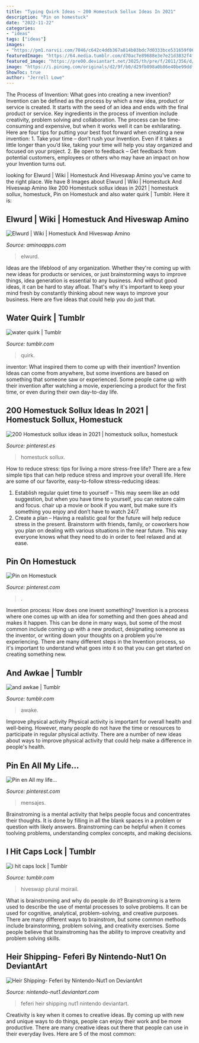 ```yaml
---
title: "Typing Quirk Ideas ~ 200 Homestuck Sollux Ideas In 2021"
description: "Pin on homestuck"
date: "2022-11-22"
categories:
- "ideas"
tags: ["ideas"]
images:
- "https://pm1.narvii.com/7046/c642c4ddb367a814b03bdc7d0333bce531659f06r1-640-368v2_hq.jpg"
featuredImage: "https://64.media.tumblr.com/d70ac7e89688e3e7e21d3832f4fe6c06/70884b4890ef860e-71/s400x600/7a8b749118a14fcd7f30709186392d4bd199bfbc.png"
featured_image: "https://pre00.deviantart.net/3025/th/pre/f/2011/356/d/e/heir_shipping__feferi_by_nintendo_nut1-d4jxklk.png"
image: "https://i.pinimg.com/originals/d2/9f/b0/d29fb098a0b86e40be99ddffcd6960b5.png"
ShowToc: true
author: "Jerrell Lowe"
---
```



The Process of Invention: What goes into creating a new invention?
Invention can be defined as the process by which a new idea, product or service is created. It starts with the seed of an idea and ends with the final product or service. Key ingredients in the process of invention include creativity, problem solving and collaboration. The process can be time-consuming and expensive, but when it works well it can be exhilarating. Here are four tips for putting your best foot forward when creating a new invention: 1. Take your time – don’t rush your Invention. Even if it takes a little longer than you’d like, taking your time will help you stay organized and focused on your project. 2. Be open to feedback – Get feedback from potential customers, employees or others who may have an impact on how your Invention turns out. 
	

		
looking for Elwurd | Wiki | Homestuck And Hiveswap Amino you've came to the right place. We have 8 Images about Elwurd | Wiki | Homestuck And Hiveswap Amino like 200 Homestuck sollux ideas in 2021 | homestuck sollux, homestuck, Pin on Homestuck and also water quirk | Tumblr. Here it is:
		
    
## Elwurd | Wiki | Homestuck And Hiveswap Amino

<img loading=lazy src="https://pm1.narvii.com/7046/c642c4ddb367a814b03bdc7d0333bce531659f06r1-640-368v2_hq.jpg" onerror="this.onerror=null;this.src='https://tse1.mm.bing.net/th?id=OIP.pTVQRJHRAOyvaqB7wmdAXgHaEQ&amp;pid=15.1';" alt="Elwurd | Wiki | Homestuck And Hiveswap Amino">

_Source: aminoapps.com_

>elwurd. 

	

Ideas are the lifeblood of any organization. Whether they're coming up with new ideas for products or services, or just brainstorming ways to improve things, idea generation is essential to any business. And without good ideas, it can be hard to stay afloat. That's why it's important to keep your mind fresh by constantly thinking about new ways to improve your business. Here are five ideas that could help you do just that.

    
## Water Quirk | Tumblr

<img loading=lazy src="https://78.media.tumblr.com/05869421833a8342b99d4206622acfa8/tumblr_pe5cro1iRL1vh7h6zo1_500.png" onerror="this.onerror=null;this.src='https://tse4.mm.bing.net/th?id=OIP.tp3cSmanwMZ8IHigUsdCiAHaIl&amp;pid=15.1';" alt="water quirk | Tumblr">

_Source: tumblr.com_

>quirk. 

	

inventor: What inspired them to come up with their invention?
Invention Ideas can come from anywhere, but some inventions are based on something that someone saw or experienced. Some people came up with their invention after watching a movie, experiencing a product for the first time, or even during their own day-to-day life.

    
## 200 Homestuck Sollux Ideas In 2021 | Homestuck Sollux, Homestuck

<img loading=lazy src="https://i.pinimg.com/474x/72/ae/5b/72ae5b8a1561b258c56de5b808cd9c8b--homestuck-trolls-fandoms.jpg" onerror="this.onerror=null;this.src='https://tse1.mm.bing.net/th?id=OIP.1upIzEDMw0_zG_0mZZmUIAAAAA&amp;pid=15.1';" alt="200 Homestuck sollux ideas in 2021 | homestuck sollux, homestuck">

_Source: pinterest.es_

>homestuck sollux. 

	

How to reduce stress: tips for living a more stress-free life?
There are a few simple tips that can help reduce stress and improve your overall life. Here are some of our favorite, easy-to-follow stress-reducing ideas: 
1. Establish regular quiet time to yourself – This may seem like an odd suggestion, but when you have time to yourself, you can restore calm and focus. chair up a movie or book if you want, but make sure it’s something you enjoy and don’t have to watch 24/7. 
2. Create a plan – Having a realistic goal for the future will help reduce stress in the present. Brainstorm with friends, family, or coworkers how you plan on dealing with various situations in the near future. This way everyone knows what they need to do in order to feel relaxed and at ease. 

    
## Pin On Homestuck

<img loading=lazy src="https://i.pinimg.com/originals/d2/9f/b0/d29fb098a0b86e40be99ddffcd6960b5.png" onerror="this.onerror=null;this.src='https://tse3.mm.bing.net/th?id=OIP.0_GqkNdpvQN17I3d8-5BsQHaFJ&amp;pid=15.1';" alt="Pin on Homestuck">

_Source: pinterest.com_

>. 

	

Invention process: How does one invent something?
Invention is a process where one comes up with an idea for something and then goes ahead and makes it happen. This can be done in many ways, but some of the most common include coming up with a new product, designating someone as the inventor, or writing down your thoughts on a problem you're experiencing. There are many different steps in the Invention process, so it's important to understand what goes into it so that you can get started on creating something new.

    
## And Awkae | Tumblr

<img loading=lazy src="https://64.media.tumblr.com/d70ac7e89688e3e7e21d3832f4fe6c06/70884b4890ef860e-71/s400x600/7a8b749118a14fcd7f30709186392d4bd199bfbc.png" onerror="this.onerror=null;this.src='https://tse1.mm.bing.net/th?id=OIP.Ikf1FZ1fS3MLBmQKLWqLsQAAAA&amp;pid=15.1';" alt="and awkae | Tumblr">

_Source: tumblr.com_

>awake. 

	

Improve physical activity
Physical activity is important for overall health and well-being. However, many people do not have the time or resources to participate in regular physical activity. There are a number of new ideas about ways to improve physical activity that could help make a difference in people's health.

    
## Pin En All My Life...

<img loading=lazy src="https://i.pinimg.com/474x/26/54/80/2654808b7dd678ea1f90f72368dc108c.jpg" onerror="this.onerror=null;this.src='https://tse4.mm.bing.net/th?id=OIP.5CEJOgsQKaMqnyy7v7VhXwAAAA&amp;pid=15.1';" alt="Pin en All my life...">

_Source: pinterest.com_

>mensajes. 

	

Brainstroming is a mental activity that helps people focus and concentrates their thoughts. It is done by filling in all the blank spaces in a problem or question with likely answers. Brainstroming can be helpful when it comes toolving problems, understanding complex concepts, and making decisions.

    
## I Hit Caps Lock | Tumblr

<img loading=lazy src="https://64.media.tumblr.com/b6de0f7c978fd1ca92ddd338965e1a15/tumblr_p6qrzwzStY1x9zkajo1_500.gifv" onerror="this.onerror=null;this.src='https://tse3.mm.bing.net/th?id=OIP.0RioLONzbbEAGLMaVC1tQgHaHB&amp;pid=15.1';" alt="i hit caps lock | Tumblr">

_Source: tumblr.com_

>hiveswap plural moirail. 

	

What is brainstroming and why do people do it?
Brainstroming is a term used to describe the use of mental processes to solve problems. It can be used for cognitive, analytical, problem-solving, and creative purposes. There are many different ways to brainstrom, but some common methods include brainstorming, problem solving, and creativity exercises. Some people believe that brainstroming has the ability to improve creativity and problem solving skills.

    
## Heir Shipping- Feferi By Nintendo-Nut1 On DeviantArt

<img loading=lazy src="https://pre00.deviantart.net/3025/th/pre/f/2011/356/d/e/heir_shipping__feferi_by_nintendo_nut1-d4jxklk.png" onerror="this.onerror=null;this.src='https://tse3.mm.bing.net/th?id=OIP.mMZLXYQOeYSle2OhVMdRNwHaKL&amp;pid=15.1';" alt="Heir Shipping- Feferi by Nintendo-Nut1 on DeviantArt">

_Source: nintendo-nut1.deviantart.com_

>feferi heir shipping nut1 nintendo deviantart. 

	

Creativity is key when it comes to creative ideas. By coming up with new and unique ways to do things, people can enjoy their work and be more productive. There are many creative ideas out there that people can use in their everyday lives. Here are 5 of the most common: 

